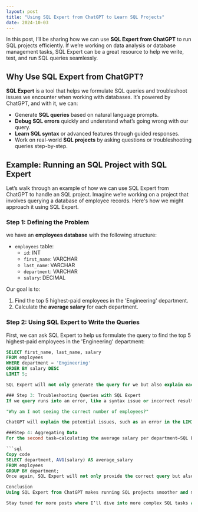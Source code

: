 ```yaml
---
layout: post
title: "Using SQL Expert from ChatGPT to Learn SQL Projects"
date: 2024-10-03
---
```


In this post, I’ll be sharing how we can use **SQL Expert from ChatGPT** to run SQL projects efficiently. If we’re working on data analysis or database management tasks, SQL Expert can be a great resource to help we write, test, and run SQL queries seamlessly.

## Why Use SQL Expert from ChatGPT?

**SQL Expert** is a tool that helps we formulate SQL queries and troubleshoot issues we encounter when working with databases. It’s powered by ChatGPT, and with it, we can:

- Generate **SQL queries** based on natural language prompts.
- **Debug SQL errors** quickly and understand what’s going wrong with our query.
- **Learn SQL syntax** or advanced features through guided responses.
- Work on real-world **SQL projects** by asking questions or troubleshooting queries step-by-step.

## Example: Running an SQL Project with SQL Expert

Let’s walk through an example of how we can use SQL Expert from ChatGPT to handle an SQL project. Imagine we’re working on a project that involves querying a database of employee records. Here's how we might approach it using SQL Expert.

### Step 1: Defining the Problem

we have an **employees database** with the following structure:

- `employees` table:
  - `id`: INT
  - `first_name`: VARCHAR
  - `last_name`: VARCHAR
  - `department`: VARCHAR
  - `salary`: DECIMAL

Our goal is to:

1. Find the top 5 highest-paid employees in the 'Engineering' department.
2. Calculate the **average salary** for each department.

### Step 2: Using SQL Expert to Write the Queries

First, we can ask SQL Expert to help us formulate the query to find the top 5 highest-paid employees in the 'Engineering' department:

```sql
SELECT first_name, last_name, salary
FROM employees
WHERE department = 'Engineering'
ORDER BY salary DESC
LIMIT 5;

SQL Expert will not only generate the query for we but also explain each part of the query in case we’re unsure about the syntax.

### Step 3: Troubleshooting Queries with SQL Expert
If we query runs into an error, like a syntax issue or incorrect results, SQL Expert can guide we through debugging. For example, we might ask:

"Why am I not seeing the correct number of employees?"

ChatGPT will explain the potential issues, such as an error in the LIMIT clause or a problem with how the data is ordered, and suggest a solution.

###Step 4: Aggregating Data
For the second task—calculating the average salary per department—SQL Expert can help us write a more advanced query involving SQL aggregation:

```sql
Copy code
SELECT department, AVG(salary) AS average_salary
FROM employees
GROUP BY department;
Once again, SQL Expert will not only provide the correct query but also offer insights into how the AVG function and GROUP BY clause work.

Conclusion
Using SQL Expert from ChatGPT makes running SQL projects smoother and more efficient. We can generate queries, troubleshoot errors, and learn SQL concepts interactively. Whether you’re new to SQL or a seasoned professional, leveraging AI tools like SQL Expert can help we manage our projects with ease.

Stay tuned for more posts where I’ll dive into more complex SQL tasks and how to tackle them using SQL Expert!
